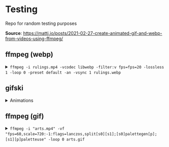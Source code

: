 # Testing
Repo for random testing purposes

**Source**: https://mattj.io/posts/2021-02-27-create-animated-gif-and-webp-from-videos-using-ffmpeg/

## ffmpeg (webp)

<details>
<summary>
  <code>ffmpeg -i rulings.mp4 -vcodec libwebp -filter:v fps=fps=20 -lossless 1 -loop 0 -preset default -an -vsync 1 rulings.webp</code>
</summary>
  
## Search  
  
[<img src="search.webp" width="450"/>](search.webp)
  
## Rulings
  
[<img src="rulings.webp" width="450"/>](rulings.webp)
  
## Arts
  
[<img src="arts.webp" width="450"/>](arts.webp)
  
</details>


## gifski
<details>
<summary>Animations</summary>
  
[<img src="arts.gif" width="450"/>](arts.gif)
  
</details>

## ffmpeg (gif)

<details>
<summary>
<code>ffmpeg -i "arts.mp4" -vf "fps=60,scale=720:-1:flags=lanczos,split[s0][s1];[s0]palettegen[p];[s1][p]paletteuse" -loop 0 arts.gif</code>
  </summary>
  
[<img src="arts2.gif" width="450"/>](arts2.gif)
  
</details>

